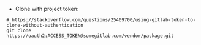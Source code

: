 - Clone with project token: 
```
# https://stackoverflow.com/questions/25409700/using-gitlab-token-to-clone-without-authentication
git clone https://oauth2:ACCESS_TOKEN@somegitlab.com/vendor/package.git
```
